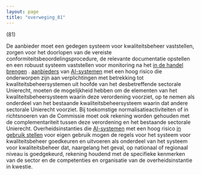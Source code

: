 ```yaml
---
layout: page
title: "overweging_81"
---
```


(81)

De aanbieder moet een gedegen systeem voor kwaliteitsbeheer vaststellen, zorgen voor het doorlopen van de vereiste conformiteitsbeoordelingsprocedure, de relevante documentatie opstellen en een robuust systeem vaststellen voor monitoring na het [in de handel brengen](a3.md#^handel) . [aanbieders](a3.md#^aanbieder) van [AI-systemen](a3.md#^ai-systeem) met een hoog risico die onderworpen zijn aan verplichtingen met betrekking tot kwaliteitsbeheersystemen uit hoofde van het desbetreffende sectorale Unierecht, moeten de mogelijkheid hebben om de elementen van het kwaliteitsbeheersysteem waarin deze verordening voorziet, op te nemen als onderdeel van het bestaande kwaliteitsbeheersysteem waarin dat andere sectorale Unierecht voorziet. Bij toekomstige normalisatieactiviteiten of in richtsnoeren van de Commissie moet ook rekening worden gehouden met de complementariteit tussen deze verordening en het bestaande sectorale Unierecht. Overheidsinstanties die [AI-systemen](a3.md#^ai-systeem) met een hoog risico [in gebruik stellen](a3.md#^gebruik) voor eigen gebruik mogen de regels voor het systeem voor kwaliteitsbeheer goedkeuren en uitvoeren als onderdeel van het systeem voor kwaliteitsbeheer dat, naargelang het geval, op nationaal of regionaal niveau is goedgekeurd, rekening houdend met de specifieke kenmerken van de sector en de competenties en organisatie van de overheidsinstantie in kwestie.